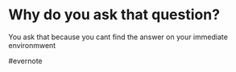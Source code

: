 # Why do you ask that question?

You ask that because you cant find the answer on your immediate environmwent

\#evernote

